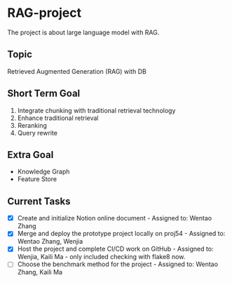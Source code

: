 # RAG-project

The project is about large language model with RAG.

## Topic
Retrieved Augmented Generation (RAG) with DB

## Short Term Goal
1. Integrate chunking with traditional retrieval technology
2. Enhance traditional retrieval
3. Reranking
4. Query rewrite

## Extra Goal
- Knowledge Graph
- Feature Store

## Current Tasks

- [x]  Create and initialize Notion online document - Assigned to: Wentao Zhang
- [x]  Merge and deploy the prototype project locally on proj54 - Assigned to: Wentao Zhang, Wenjia
- [x]  Host the project and complete CI/CD work on GitHub - Assigned to: Wenjia, Kaili Ma
        - only included checking with flake8 now.
- [ ]  Choose the benchmark method for the project - Assigned to: Wentao Zhang, Kaili Ma
